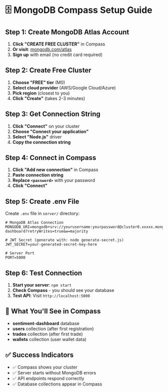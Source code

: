 # 🗄️ MongoDB Compass Setup Guide

## Step 1: Create MongoDB Atlas Account
1. **Click "CREATE FREE CLUSTER"** in Compass
2. **Or visit**: [mongodb.com/atlas](https://mongodb.com/atlas)
3. **Sign up** with email (no credit card required)

## Step 2: Create Free Cluster
1. **Choose "FREE" tier** (M0)
2. **Select cloud provider** (AWS/Google Cloud/Azure)
3. **Pick region** (closest to you)
4. **Click "Create"** (takes 2-3 minutes)

## Step 3: Get Connection String
1. **Click "Connect"** on your cluster
2. **Choose "Connect your application"**
3. **Select "Node.js"** driver
4. **Copy the connection string**

## Step 4: Connect in Compass
1. **Click "Add new connection"** in Compass
2. **Paste connection string**
3. **Replace `<password>`** with your password
4. **Click "Connect"**

## Step 5: Create .env File
Create `.env` file in `server/` directory:

```
# MongoDB Atlas Connection
MONGODB_URI=mongodb+srv://yourusername:yourpassword@cluster0.xxxxx.mongodb.net/sentiment-dashboard?retryWrites=true&w=majority

# JWT Secret (generate with: node generate-secret.js)
JWT_SECRET=your-generated-secret-key-here

# Server Port
PORT=5000
```

## Step 6: Test Connection
1. **Start your server**: `npm start`
2. **Check Compass** - you should see your database
3. **Test API**: Visit `http://localhost:5000`

## 🎯 What You'll See in Compass
- **sentiment-dashboard** database
- **users** collection (after first registration)
- **trades** collection (after first trade)
- **wallets** collection (user wallet data)

## ✅ Success Indicators
- ✅ Compass shows your cluster
- ✅ Server starts without MongoDB errors
- ✅ API endpoints respond correctly
- ✅ Database collections appear in Compass 